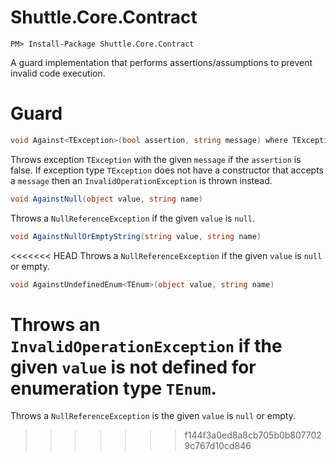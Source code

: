 # Shuttle.Core.Contract

```
PM> Install-Package Shuttle.Core.Contract
```


A guard implementation that performs assertions/assumptions to prevent invalid code execution.

# Guard

``` c#
void Against<TException>(bool assertion, string message) where TException : Exception
```

Throws exception `TException` with the given `message` if the `assertion` is false.  If exception type `TException` does not have a constructor that accepts a `message` then an `InvalidOperationException` is thrown instead.

``` c#
void AgainstNull(object value, string name)
```

Throws a `NullReferenceException` if the given `value` is `null`.

``` c#
void AgainstNullOrEmptyString(string value, string name)
```

<<<<<<< HEAD
Throws a `NullReferenceException` if the given `value` is `null` or empty.

``` c#
void AgainstUndefinedEnum<TEnum>(object value, string name)
```

Throws an `InvalidOperationException` if the given `value` is not defined for enumeration type `TEnum`.
=======
Throws a `NullReferenceException` is the given `value` is `null` or empty.
>>>>>>> f144f3a0ed8a8cb705b0b8077029c767d10cd846
